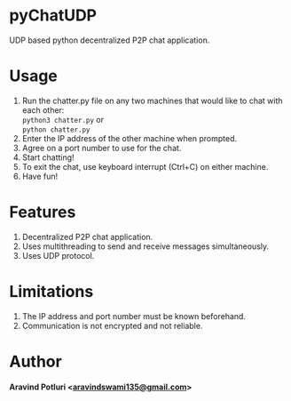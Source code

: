 # pyChatUDP
UDP based python decentralized P2P chat application.

# Usage
1. Run the chatter.py file on any two machines that would like to chat with each other:  
`python3 chatter.py` or  
`python chatter.py`
1. Enter the IP address of the other machine when prompted.
2. Agree on a port number to use for the chat.
3. Start chatting!
4. To exit the chat, use keyboard interrupt (Ctrl+C) on either machine.
5. Have fun!

# Features
1. Decentralized P2P chat application. 
2. Uses multithreading to send and receive messages simultaneously.
3. Uses UDP protocol.

# Limitations
1. The IP address and port number must be known beforehand.
2. Communication is not encrypted and not reliable.

# Author
#### Aravind Potluri \<aravindswami135@gmail.com\>



